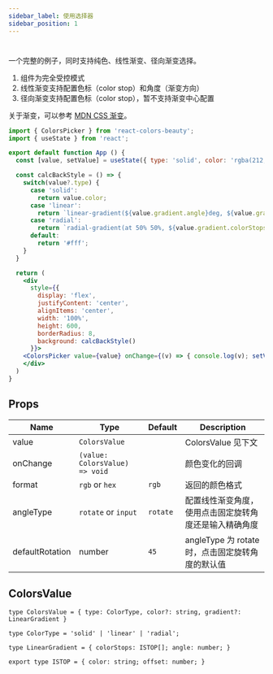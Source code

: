 ```yaml
---
sidebar_label: 使用选择器
sidebar_position: 1
---
```


# 

一个完整的例子，同时支持纯色、线性渐变、径向渐变选择。

1. 组件为完全受控模式
2. 线性渐变支持配置色标（color stop）和角度（渐变方向）
3. 径向渐变支持配置色标（color stop），暂不支持渐变中心配置

关于渐变，可以参考 [MDN CSS 渐变](https://developer.mozilla.org/zh-CN/docs/Web/CSS/CSS_images/Using_CSS_gradients)。

```jsx preview
import { ColorsPicker } from 'react-colors-beauty';
import { useState } from 'react';

export default function App () {
  const [value, setValue] = useState({ type: 'solid', color: 'rgba(212,22,22,0.8)' });

  const calcBackStyle = () => {
    switch(value?.type) {
      case 'solid':
        return value.color;
      case 'linear':
        return `linear-gradient(${value.gradient.angle}deg, ${value.gradient.colorStops.map(stop => `${stop.color} ${stop.offset * 100}%`)})`;
      case 'radial':
        return `radial-gradient(at 50% 50%, ${value.gradient.colorStops.map(stop => `${stop.color} ${stop.offset * 100}%`)})`;
      default:
        return '#fff';
    }
  } 

  return (
    <div
      style={{ 
        display: 'flex',
        justifyContent: 'center',
        alignItems: 'center',
        width: '100%', 
        height: 600,
        borderRadius: 8,
        background: calcBackStyle() 
      }}>
    <ColorsPicker value={value} onChange={(v) => { console.log(v); setValue(v) }}/>
    </div>
  )
}
```

## Props

| Name                | Type         | Default |  Description  |
|---------------------|--------------| ----------------------- |---------------------------------------------------------------------------|
| value               | `ColorsValue`  | |  ColorsValue 见下文 |                                                                     
| onChange | `(value: ColorsValue) => void` | | 颜色变化的回调 |
| format | `rgb` or `hex` | `rgb` | 返回的颜色格式 |
| angleType | `rotate` or `input` | `rotate` | 配置线性渐变角度，使用点击固定旋转角度还是输入精确角度 |
| defaultRotation | number | `45` | angleType 为 rotate 时，点击固定旋转角度的默认值 |

## ColorsValue

`type ColorsValue = { type: ColorType, color?: string, gradient?: LinearGradient }`

`type ColorType = 'solid' | 'linear' | 'radial';`

`type LinearGradient = {
  colorStops: ISTOP[];
  angle: number;
}`

`export type ISTOP = {
  color: string;
  offset: number;
}`